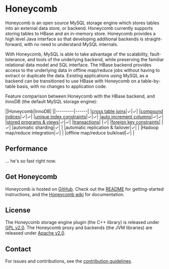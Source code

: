 # Honeycomb

Honeycomb is an open source MySQL storage engine which stores tables into an external data store, or backend. Honeycomb currently supports storing tables to HBase and an in-memory store.  Honeycomb provides a high level Java interface so that developing additional backends is straight-forward, with no need to understand MySQL internals.

With Honeycomb, MySQL is able to take advantage of the scalability, fault-tolerance, and tools of the underlying backend, while preserving the familiar relational data model and SQL interface.  The HBase backend provides access to the underlying data in offline map/reduce jobs without having to extract or duplicate the data.  Existing applications using MySQL as a backend can be transitioned to use HBase with Honeycomb on a table-by-table basis, with no changes to application code.

Feature comparison between Honeycomb with the HBase backend, and InnoDB (the default MySQL storage engine):

||Honeycomb|InnoDB|
||---------|------|
|[cross table joins](https://dev.mysql.com/doc/refman/5.5/en/join.html)|&#x2713;|&#x2713;|
|[compound indices](https://dev.mysql.com/doc/refman/5.5/en/multiple-column-indexes.html)|&#x2713;|&#x2713;|
|[unique index constraints](https://dev.mysql.com/doc/refman/5.0/en/constraint-primary-key.html)|&#x2713;|&#x2713;|
|[auto increment columns](https://dev.mysql.com/doc/refman/5.5/en/example-auto-increment.html)|&#x2713;|&#x2713;|
|[stored programs & views](https://dev.mysql.com/doc/refman/5.5/en/stored-programs-views.html)|&#x2713;|&#x2713;|
|[transactions](https://dev.mysql.com/doc/refman/5.5/en/sql-syntax-transactions.html)| |&#x2713;|
|[foreign key constraints](https://dev.mysql.com/doc/refman/5.5/en/innodb-foreign-key-constraints.html)| |&#x2713;|
|automatic sharding|&#x2713;| |
|automatic replication & failover|&#x2713;| |
|Hadoop map/reduce integration|&#x2713;| |
|offline map/reduce bulkload|&#x2713;| |

## Performance

… he's so fast right now.

## Get Honeycomb

Honeycomb is hosted on [GitHub](https://www.github.com/nearinfinity/honeycomb).  Check out the [README](https://github.com/nearinfinity/honeycomb/blob/develop/README.md) for getting-started instructions, and the [Honeycomb wiki](https://github.com/nearinfinity/honeycomb/wiki) for documentation.

## License

The Honeycomb storage engine plugin (the C++ library) is released under [GPL v2.0](https://www.gnu.org/licenses/gpl-2.0.html).  The Honeycomb proxy and backends (the JVM libraries) are released under [Apache v2.0](https://www.apache.org/licenses/LICENSE-2.0.html).

## Contact

For issues and contributions, see the [contribution guidelines](https://github.com/nearinfinity/honeycomb/blob/develop/CONTRIBUTING.md).